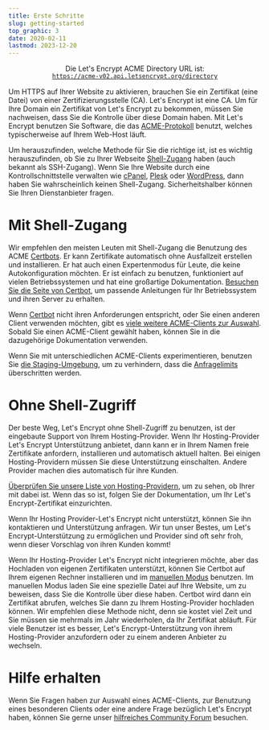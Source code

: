 ```yaml
---
title: Erste Schritte
slug: getting-started
top_graphic: 3
date: 2020-02-11
lastmod: 2023-12-20
---
```


<div style="display: flex; flex-direction: column; align-items: center; margin-bottom: 15px;">
  <div>Die Let's Encrypt ACME Directory URL ist:</div>
  <div><a href="https://acme-v02.api.letsencrypt.org"><code>https://acme-v02.api.letsencrypt.org/directory</code></a></div>
</div>

Um HTTPS auf Ihrer Website zu aktivieren, brauchen Sie ein Zertifikat (eine Datei) von einer Zertifizierungsstelle (CA). Let's Encrypt ist eine CA. Um für Ihre Domain ein Zertifikat von Let's Encrypt zu bekommen, müssen Sie nachweisen, dass Sie die Kontrolle über diese Domain haben. Mit Let's Encrypt benutzen Sie Software, die das [ACME-Protokoll](https://tools.ietf.org/html/rfc8555) benutzt, welches typischerweise auf Ihrem Web-Host läuft.

Um herauszufinden, welche Methode für Sie die richtige ist, ist es wichtig herauszufinden, ob Sie zu Ihrer Webseite [Shell-Zugang](https://en.wikipedia.org/wiki/Shell_account) haben (auch bekannt als SSH-Zugang). Wenn Sie Ihre Website durch eine Kontrollschnittstelle verwalten wie [cPanel](https://cpanel.net/), [Plesk](https://www.plesk.com/) oder [WordPress](https://wordpress.org/), dann haben Sie wahrscheinlich keinen Shell-Zugang. Sicherheitshalber können Sie Ihren Dienstanbieter fragen.

# Mit Shell-Zugang

Wir empfehlen den meisten Leuten mit Shell-Zugang die Benutzung des ACME [Certbots][]. Er kann Zertifikate automatisch ohne Ausfallzeit erstellen und installieren. Er hat auch einen Expertenmodus für Leute, die keine Autokonfiguration möchten. Er ist einfach zu benutzen, funktioniert auf vielen Betriebssystemen und hat eine großartige Dokumentation. [Besuchen Sie die Seite von Certbot][Certbot], um passende Anleitungen für Ihr Betriebssystem und ihren Server zu erhalten.

Wenn [Certbot][] nicht ihren Anforderungen entspricht, oder Sie einen anderen Client verwenden möchten, gibt es [ viele weitere ACME-Clients zur Auswahl](/docs/client-options).  Sobald Sie einen ACME-Client gewählt haben, können Sie in die dazugehörige Dokumentation verwenden.

Wenn Sie mit unterschiedlichen ACME-Clients experimentieren, benutzen Sie [die Staging-Umgebung](/docs/staging-environment), um zu verhindern, dass die [Anfragelimits](/docs/rate-limits) überschritten werden.

# Ohne Shell-Zugriff

Der beste Weg, Let's Encrypt ohne Shell-Zugriff zu benutzen, ist der eingebaute Support von Ihrem Hosting-Provider. Wenn Ihr Hosting-Provider Let's Encrypt Unterstützung anbietet, dann kann er in Ihrem Namen freie Zertifikate anfordern, installieren und automatisch aktuell halten. Bei einigen Hosting-Providern müssen Sie diese Unterstützung einschalten. Andere Provider machen dies automatisch für ihre Kunden.

[Überprüfen Sie unsere Liste von Hosting-Providern](https://community.letsencrypt.org/t/web-hosting-who-support-lets-encrypt/6920), um zu sehen, ob Ihrer mit dabei ist. Wenn das so ist, folgen Sie der Dokumentation, um Ihr Let's Encrypt-Zertifikat einzurichten.

Wenn Ihr Hosting Provider-Let's Encrypt nicht unterstützt, können Sie ihn kontaktieren und Unterstützung anfragen. Wir tun unser Bestes, um Let's Encrypt-Unterstützung zu ermöglichen und Provider sind oft sehr froh, wenn dieser Vorschlag von ihren Kunden kommt!

Wenn Ihr Hosting-Provider Let's Encrypt nicht integrieren möchte, aber das Hochladen von eigenen Zertifikaten unterstützt, können Sie Certbot auf Ihrem eigenen Rechner installieren und im [manuellen Modus](https://certbot.eff.org/docs/using.html#manual) benutzen. Im manuellen Modus laden Sie eine spezielle Datei auf Ihre Website, um zu beweisen, dass Sie die Kontrolle über diese haben. Certbot wird dann ein Zertifikat abrufen, welches Sie dann zu Ihrem Hosting-Provider hochladen können. Wir empfehlen diese Methode nicht, denn sie kostet viel Zeit und Sie müssen sie mehrmals im Jahr wiederholen, da Ihr Zertifikat abläuft. Für viele Benutzer ist es besser, Let's Encrypt-Unterstützung von ihrem Hosting-Provider anzufordern oder zu einem anderen Anbieter zu wechseln.

# Hilfe erhalten

Wenn Sie Fragen haben zur Auswahl eines ACME-Clients, zur Benutzung eines besonderen Clients oder eine andere Frage bezüglich Let's Encrypt haben, können Sie gerne unser [hilfreiches Community Forum](https://community.letsencrypt.org/) besuchen.

[Certbots]: https://certbot.eff.org/ "Certbot"

[Certbot]: https://certbot.eff.org/ "Certbot"

[Certbot]: https://certbot.eff.org/ "Certbot"
